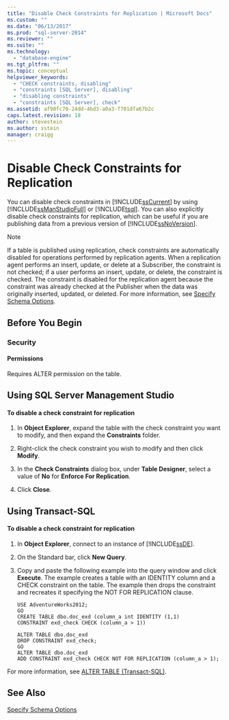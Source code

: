 ```yaml
---
title: "Disable Check Constraints for Replication | Microsoft Docs"
ms.custom: ""
ms.date: "06/13/2017"
ms.prod: "sql-server-2014"
ms.reviewer: ""
ms.suite: ""
ms.technology: 
  - "database-engine"
ms.tgt_pltfrm: ""
ms.topic: conceptual
helpviewer_keywords: 
  - "CHECK constraints, disabling"
  - "constraints [SQL Server], disabling"
  - "disabling constraints"
  - "constraints [SQL Server], check"
ms.assetid: af98fc70-24dd-4bd3-a0a3-f701dfa67b2c
caps.latest.revision: 18
author: stevestein
ms.author: sstein
manager: craigg
---
```

# Disable Check Constraints for Replication
  You can disable check constraints in [!INCLUDE[ssCurrent](../../includes/sscurrent-md.md)] by using [!INCLUDE[ssManStudioFull](../../includes/ssmanstudiofull-md.md)] or [!INCLUDE[tsql](../../includes/tsql-md.md)]. You can also explicitly disable check constraints for replication, which can be useful if you are publishing data from a previous version of [!INCLUDE[ssNoVersion](../../includes/ssnoversion-md.md)].  
  
> [!NOTE]  
>  If a table is published using replication, check constraints are automatically disabled for operations performed by replication agents. When a replication agent performs an insert, update, or delete at a Subscriber, the constraint is not checked; if a user performs an insert, update, or delete, the constraint is checked. The constraint is disabled for the replication agent because the constraint was already checked at the Publisher when the data was originally inserted, updated, or deleted. For more information, see [Specify Schema Options](../replication/publish/specify-schema-options.md).  
  
##  <a name="BeforeYouBegin"></a> Before You Begin  
  
###  <a name="Security"></a> Security  
  
####  <a name="Permissions"></a> Permissions  
 Requires ALTER permission on the table.  
  
##  <a name="SSMSProcedure"></a> Using SQL Server Management Studio  
  
#### To disable a check constraint for replication  
  
1.  In **Object Explorer**, expand the table with the check constraint you want to modify, and then expand the **Constraints** folder.  
  
2.  Right-click the check constraint you wish to modify and then click **Modify**.  
  
3.  In the **Check Constraints** dialog box, under **Table Designer**, select a value of **No** for **Enforce For Replication**.  
  
4.  Click **Close**.  
  
##  <a name="TsqlProcedure"></a> Using Transact-SQL  
  
#### To disable a check constraint for replication  
  
1.  In **Object Explorer**, connect to an instance of [!INCLUDE[ssDE](../../includes/ssde-md.md)].  
  
2.  On the Standard bar, click **New Query**.  
  
3.  Copy and paste the following example into the query window and click **Execute**. The example creates a table with an IDENTITY column and a CHECK constraint on the table. The example then drops the constraint and recreates it specifying the NOT FOR REPLICATION clause.  
  
    ```  
    USE AdventureWorks2012;  
    GO  
    CREATE TABLE dbo.doc_exd (column_a int IDENTITY (1,1)   
    CONSTRAINT exd_check CHECK (column_a > 1))   
  
    ALTER TABLE dbo.doc_exd   
    DROP CONSTRAINT exd_check;   
    GO  
    ALTER TABLE dbo.doc_exd    
    ADD CONSTRAINT exd_check CHECK NOT FOR REPLICATION (column_a > 1);  
    ```  
  
 For more information, see [ALTER TABLE &#40;Transact-SQL&#41;](/sql/t-sql/statements/alter-table-transact-sql).  
  
###  <a name="TsqlExample"></a>   
## See Also  
 [Specify Schema Options](../replication/publish/specify-schema-options.md)  
  
  
